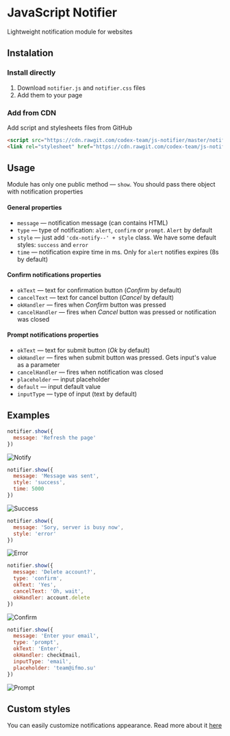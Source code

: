# JavaScript Notifier
Lightweight notification module for websites

## Instalation

### Install directly
1. Download `notifier.js` and `notifier.css` files
2. Add them to your page

### Add from CDN
Add script and stylesheets files from GitHub
```html
<script src="https://cdn.rawgit.com/codex-team/js-notifier/master/notifier.js"></script>
<link rel="stylesheet" href="https://cdn.rawgit.com/codex-team/js-notifier/master/notifier.css">
```

## Usage
Module has only one public method — `show`. 
You should pass there object with notification properties

#### General properties
- `message` — notification message (can contains HTML)
- `type` — type of notification: `alert`, `confirm` or `prompt`. `Alert` by default
- `style` — just add `'cdx-notify--' + style` class. We have some default styles: `success` and `error` 
- `time` — notification expire time in ms. Only for `alert` notifies expires (8s by default)

#### Confirm notifications properties
- `okText` — text for confirmation button (*Confirm* by default)
- `cancelText` — text for cancel button (*Cancel* by default)
- `okHandler` — fires when *Confirm* button was pressed
- `cancelHandler` — fires when *Cancel* button was pressed or notification was closed

#### Prompt notifications properties
- `okText` — text for submit button (*Ok* by default)
- `okHandler` — fires when submit button was pressed. Gets input's value as a parameter
- `cancelHandler` — fires when notification was closed
- `placeholder` — input placeholder
- `default` — input default value
- `inputType` — type of input  (text by default)

## Examples
```javascript
notifier.show({
  message: 'Refresh the page'
})
```
![Notify](https://github.com/codex-team/js-notifier/blob/initial/docs/examples/notify.png)
```javascript
notifier.show({
  message: 'Message was sent',
  style: 'success',
  time: 5000
})
```
![Success](https://github.com/codex-team/js-notifier/blob/initial/docs/examples/success.png)
```javascript
notifier.show({
  message: 'Sory, server is busy now',
  style: 'error'
})
```
![Error](https://github.com/codex-team/js-notifier/blob/initial/docs/examples/error.png)
```javascript
notifier.show({
  message: 'Delete account?',
  type: 'confirm',
  okText: 'Yes',
  cancelText: 'Oh, wait',
  okHandler: account.delete
})
```
![Confirm](https://github.com/codex-team/js-notifier/blob/initial/docs/examples/confirm.png)
```javascript
notifier.show({
  message: 'Enter your email',
  type: 'prompt',
  okText: 'Enter',
  okHandler: checkEmail,
  inputType: 'email',
  placeholder: 'team@ifmo.su'
})
```
![Prompt](https://github.com/codex-team/js-notifier/blob/initial/docs/examples/prompt.png)

## Custom styles
You can easily customize notifications appearance. Read more about it [here](https://github.com/codex-team/js-notifier/blob/initial/docs/styles.md)
